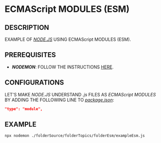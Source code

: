 # ECMAScript MODULES (ESM)

## DESCRIPTION

EXAMPLE OF [_NODE.JS_](https://nodejs.org) USING ECMAScript MODULES (ESM).

## PREREQUISITES

* **_NODEMON_**: FOLLOW THE INSTRUCTIONS [HERE](/folderSource/folderTopics/folderNodemon/README.md).

## CONFIGURATIONS

LET'S MAKE _NODE.JS_ UNDERSTAND _.js_ FILES AS _ECMAScript MODULES_ BY ADDING THE FOLLOWING LINE TO [_package.json_](/package.json):

```json
"type": "module",
```

## EXAMPLE

```bash
npx nodemon ./folderSource/folderTopics/folderEsm/exampleEsm.js
```
